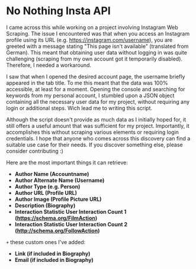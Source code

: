 # No Nothing Insta API
I came across this while working on a project involving Instagram Web Scraping. The issue I encountered was that when you access an Instagram profile using its URL (e.g. https://instagram.com/username), you are greeted with a message stating "This page isn't available" (translated from German). This meant that obtaining user data without logging in was quite challenging (scraping from my own account got it temporarily disabled). Therefore, I needed a workaround.

I saw that when I opened the desired account page, the username briefly appeared in the tab title. To me this meant that the data was 100% accessible, at least for a moment. Opening the console and searching for keywords from my personal account, I stumbled upon a JSON object containing all the necessary user data for my project, without requiring any login or additional steps. Wich lead me to writing this script.

Although the script doesn't provide as much data as I initially hoped for, it still offers a useful amount that was sufficient for my project. Importantly, it accomplishes this without scraping various elements or requiring login credentials. I hope that anyone who comes across this discovery can find a suitable use case for their needs. If you discover something else, please consider contributing :)

Here are the most important things it can retrieve:

- **Author Name (Accountname)**
- **Author Alternate Name (Username)**
- **Author Type (e.g. Person)**
- **Author URL (Profile URL)**
- **Author Image (Profile Picture URL)**
- **Description (Biography)**
- **Interaction Statistic User Interaction Count 1 (https://schema.org/FilmAction)**
- **Interaction Statistic User Interaction Count 2 (http://schema.org/FollowAction)**

`+` these custom ones I've added:

- **Link (if included in Biography)**
- **Email (if included in Biography)**